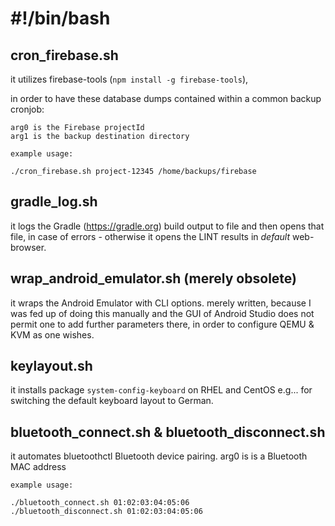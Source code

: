 # #!/bin/bash

## cron_firebase.sh
it utilizes firebase-tools (`npm install -g firebase-tools`),

in order to have these database dumps contained within a common backup cronjob:

    arg0 is the Firebase projectId
    arg1 is the backup destination directory
    
    example usage:
    
    ./cron_firebase.sh project-12345 /home/backups/firebase

## gradle_log.sh
it logs the Gradle (https://gradle.org) build output to file and then opens that file, in case of errors -
otherwise it opens the LINT results in *default* web-browser.

## wrap_android_emulator.sh (merely obsolete)
it wraps the Android Emulator with CLI options.
merely written, because I was fed up of doing this manually and
the GUI of Android Studio does not permit one to add further parameters
there, in order to configure QEMU & KVM as one wishes.

## keylayout.sh
it installs package `system-config-keyboard` on RHEL and CentOS
e.g... for switching the default keyboard layout to German.

## bluetooth_connect.sh & bluetooth_disconnect.sh
it automates bluetoothctl Bluetooth device pairing.
    arg0 is is a Bluetooth MAC address
    
    example usage:
    
    ./bluetooth_connect.sh 01:02:03:04:05:06
    ./bluetooth_disconnect.sh 01:02:03:04:05:06
